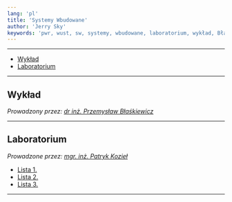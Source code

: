 ```yaml
---
lang: 'pl'
title: 'Systemy Wbudowane'
author: 'Jerry Sky'
keywords: 'pwr, wust, sw, systemy, wbudowane, laboratorium, wykład, Błaśkiewicz, Kozieł, lista, listy, zadań, zadanie, notatki'
---
```


---

- [Wykład](#wykład)
- [Laboratorium](#laboratorium)

---

## Wykład

*Prowadzony przez: [dr inż. Przemysław Błaśkiewicz](https://cs.pwr.edu.pl/blaskiewicz/)*

---

## Laboratorium

*Prowadzone przez: [mgr. inż. Patryk Kozieł](https://cs.pwr.edu.pl/koziel/)*

- [Lista 1.](lab/lista-1/readme.md)
- [Lista 2.](lab/lista-2/readme.md)
- [Lista 3.](lab/lista-3/readme.md)

---
